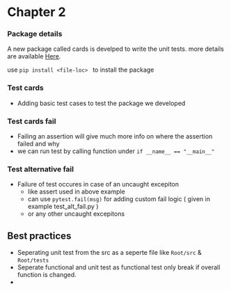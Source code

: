 # Chapter 2

### Package details

A new package called cards is develped to write the unit tests. more details are available [Here](cards_proj/README.md).

use `pip install <file-loc> ` to install the package

### Test cards

* Adding basic test cases to test the package we developed

### Test cards fail

* Failing an assertion will give much more info on where the assertion failed and why
* we can run test by calling function under `if __name__ == "__main__"`

### Test alternative fail

* Failure of test occures in case of an uncaught excepiton
  * like assert used in above example
  * can use `pytest.fail(msg)` for adding custom fail logic ( given in example test_alt_fail.py )
  * or any other uncaught excepitons

## Best practices

* Seperating unit test from the src as a seperte file like `Root/src` & `Root/tests`
* Seperate functional and unit test as functional test only break if overall function is changed.
*
